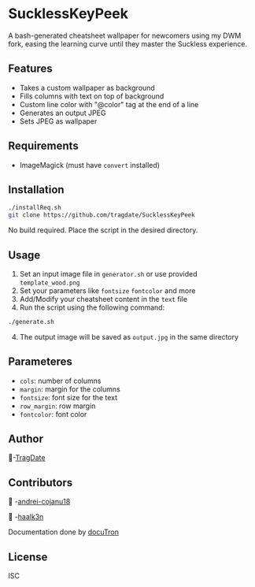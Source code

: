 # SucklessKeyPeek 

A bash-generated cheatsheet wallpaper for newcomers using my DWM fork, easing the learning curve until they master the Suckless experience. 

## Features

- Takes a custom wallpaper as background
- Fills columns with text on top of background
- Custom line color with "@color" tag at the end of a line
- Generates an output JPEG
- Sets JPEG as wallpaper

## Requirements

- ImageMagick (must have `convert` installed)

## Installation

```bash
./installReq.sh
git clone https://github.com/tragdate/SucklessKeyPeek
```

No build required. Place the script in the desired directory.

## Usage

1. Set an input image file in `generator.sh` or use provided `template_wood.png` 
2. Set your parameters like `fontsize` `fontcolor` and more
3. Add/Modify your cheatsheet content in the `text` file
4. Run the script using the following command:

```bash
./generate.sh
```

4. The output image will be saved as `output.jpg` in the same directory

## Parameteres

- `cols`: number of columns
- `margin`: margin for the columns
- `fontsize`: font size for the text
- `row_margin`: row margin
- `fontcolor`: font color

## Author

🥷-[TragDate](https://tragdate.ninja)

## Contributors 
 -[andrei-cojanu18](https://github.com/andrei-cojanu18)

 -[haalk3n](https://github.com/haalk3n)

Documentation done by [docuTron](https://github.com/tragdate/docuTron)

## License

ISC
